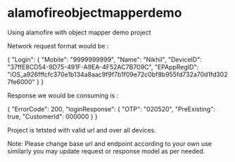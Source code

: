 # alamofireobjectmapperdemo
Using alamofire with object mapper demo project 

Network request format would be :

 {
	"Login": {
 "Mobile": "9999999999",
 "Name": "Nikhil",
 "DeviceID": "37ffE8CD54-9D75-491F-A9EA-4F52AC7B709C",
 "EPAppRegID": "iOS_a926fffcfc370e1b134a8aac9f9f7b1f09e72c0bf8b955fd732a70d1fd3027fe6000"
	}
 }
 
 Response we would be consuming is :

 {
  "ErrorCode": 200,
  "loginResponse": {
    "OTP": "020520",
    "PreExisting": true,
    "CustomerId": 000000
  }
}


Project is tetsted with valid url and over all devices.

Note: Please change base url and endpoint according to your own use similarly you may update request or response model as per needed. 
